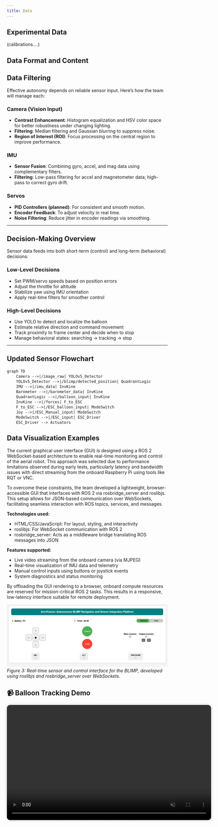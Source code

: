```yaml
---
title: Data
---
```


## Experimental Data
(calibrations….)
## Data Format and Content

## Data Filtering
Effective autonomy depends on reliable sensor input. Here’s how the team will manage each:

### Camera (Vision Input)

- **Contrast Enhancement**: Histogram equalization and HSV color space for better robustness under changing lighting.
- **Filtering**: Median filtering and Gaussian blurring to suppress noise.
- **Region of Interest (ROI)**: Focus processing on the central region to improve performance.

### IMU

- **Sensor Fusion**: Combining gyro, accel, and mag data using complementary filters.
- **Filtering**: Low-pass filtering for accel and magnetometer data; high-pass to correct gyro drift.

### Servos

- **PID Controllers (planned)**: For consistent and smooth motion.
- **Encoder Feedback**: To adjust velocity in real time.
- **Noise Filtering**: Reduce jitter in encoder readings via smoothing.

---
## Decision-Making Overview

Sensor data feeds into both short-term (control) and long-term (behavioral) decisions:

### Low-Level Decisions

- Set PWM/servo speeds based on position errors
- Adjust the throttle for altitude
- Stabilize yaw using IMU orientation
- Apply real-time filters for smoother control

### High-Level Decisions

- Use YOLO to detect and localize the balloon
- Estimate relative direction and command movement
- Track proximity to frame center and decide when to stop
- Manage behavioral states: searching → tracking → stop

---


## Updated Sensor Flowchart

```mermaid
graph TD
    Camera -->|/image_raw| YOLOv5_Detector
    YOLOv5_Detector -->|/blimp/detected_position| QuadrantLogic
    IMU -->|/imu_data| InvKine
    Barometer -->|/barometer_data| InvKine
    QuadrantLogic -->|/balloon_input| InvKine
    InvKine -->|/forces| F_to_ESC
    F_to_ESC -->|/ESC_balloon_input| ModeSwitch
    Joy -->|/ESC_Manual_input| ModeSwitch
    ModeSwitch -->|/ESC_input| ESC_Driver
    ESC_Driver --> Actuators

```
## Data Visualization Examples

The current graphical user interface (GUI) is designed using a ROS 2 WebSocket-based architecture to enable real-time monitoring and control of the aerial robot. This approach was selected due to performance limitations observed during early tests, particularly latency and bandwidth issues with direct streaming from the onboard Raspberry Pi using tools like RQT or VNC.  

To overcome these constraints, the team developed a lightweight, browser-accessible GUI that interfaces with ROS 2 via rosbridge_server and roslibjs. This setup allows for JSON-based communication over WebSockets, facilitating seamless interaction with ROS topics, services, and messages.  

**Technologies used:**  

- HTML/CSS/JavaScript: For layout, styling, and interactivity
- roslibjs: For WebSocket communication with ROS 2
- rosbridge_server: Acts as a middleware bridge translating ROS messages into JSON

**Features supported:**  

- Live video streaming from the onboard camera (via MJPEG)
- Real-time visualization of IMU data and telemetry
- Manual control inputs using buttons or joystick events
- System diagnostics and status monitoring

By offloading the GUI rendering to a browser, onboard compute resources are reserved for mission-critical ROS 2 tasks. This results in a responsive, low-latency interface suitable for remote deployment.  

![ROS 2 WebSocket-Controlled Interface](./figures/blimp_gui.png)  
*Figure 3: Real-time sensor and control interface for the BLIMP, developed using roslibjs and rosbridge_server over WebSockets.*


<h2>📹 Balloon Tracking Demo</h2>

<video controls autoplay muted loop playsinline width="640" height="360" style="border-radius: 10px; box-shadow: 0 0 10px rgba(0,0,0,0.2);">
  <source src="../videos/balloon_detection.mp4" type="video/mp4">
  Your browser does not support the video tag.

## Summary

The system is now capable of:  

- Detecting and tracking a balloon in real time
- Navigating toward the balloon using differential drive
- Halting autonomously upon reaching the success zone
- Publishing and processing filtered IMU sensor data

Next Steps:  

- Fully synchronize the GUI with detection and motor control nodes
- Implement PID control for smoother and more stable navigation
- Add fallback mechanisms when the target is lost
- Fine-tune success detection thresholds
- Log and evaluate system performance using rosbag
